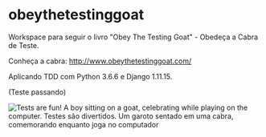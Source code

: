 # obeythetestinggoat
Workspace para seguir o livro "Obey The Testing Goat" - Obedeça a Cabra de Teste.

Conheça a cabra: http://www.obeythetestinggoat.com/

Aplicando TDD com Python 3.6.6 e Django 1.11.15.

(Teste passando)

![Tests are fun! A boy sitting on a goat, celebrating while playing on the computer. Testes são divertidos. Um garoto sentado em uma cabra, comemorando enquanto joga no computador](https://github.com/raulbolsantos/obeythetestinggoat/blob/master/goat-giphy.gif)

